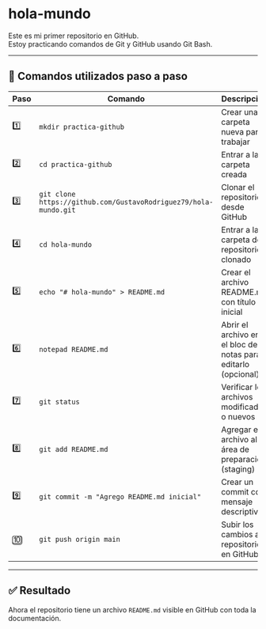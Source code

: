 # hola-mundo

Este es mi primer repositorio en GitHub.  
Estoy practicando comandos de Git y GitHub usando Git Bash.

---

## 🧰 Comandos utilizados paso a paso

| Paso | Comando | Descripción |
|------|---------|-------------|
| 1️⃣ | `mkdir practica-github` | Crear una carpeta nueva para trabajar |
| 2️⃣ | `cd practica-github` | Entrar a la carpeta creada |
| 3️⃣ | `git clone https://github.com/GustavoRodriguez79/hola-mundo.git` | Clonar el repositorio desde GitHub |
| 4️⃣ | `cd hola-mundo` | Entrar a la carpeta del repositorio clonado |
| 5️⃣ | `echo "# hola-mundo" > README.md` | Crear el archivo README.md con título inicial |
| 6️⃣ | `notepad README.md` | Abrir el archivo en el bloc de notas para editarlo (opcional) |
| 7️⃣ | `git status` | Verificar los archivos modificados o nuevos |
| 8️⃣ | `git add README.md` | Agregar el archivo al área de preparación (staging) |
| 9️⃣ | `git commit -m "Agrego README.md inicial"` | Crear un commit con mensaje descriptivo |
| 🔟 | `git push origin main` | Subir los cambios al repositorio en GitHub |

---

## ✅ Resultado

Ahora el repositorio tiene un archivo `README.md` visible en GitHub con toda la documentación.


